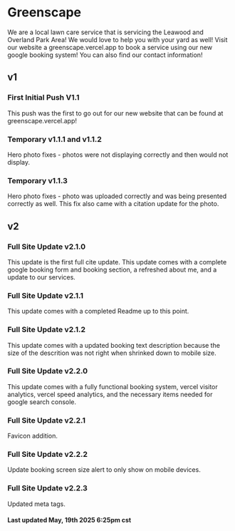 # Greenscape

We are a local lawn care service that is servicing the Leawood and Overland Park Area! We would love to help you with your yard as well! Visit our website a greenscape.vercel.app to book a service using our new google booking system! You can also find our contact information!

## v1

### First Initial Push V1.1
This push was the first to go out for our new website that can be found at greenscape.vercel.app!

### Temporary v1.1.1 and v1.1.2
Hero photo fixes - photos were not displaying correctly and then would not display.

### Temporary v1.1.3
Hero photo fixes - photo was uploaded correctly and was being presented correctly as well. This fix also came with a citation update for the photo.

## v2

### Full Site Update v2.1.0
This update is the first full cite update. This update comes with a complete google booking form and booking section, a refreshed about me, and a update to our services.

### Full Site Update v2.1.1
This update comes with a completed Readme up to this point.

### Full Site Update v2.1.2
This update comes with a updated booking text description because the size of the descrition was not right when shrinked down to mobile size.

### Full Site Update v2.2.0
This update comes with a fully functional booking system, vercel visitor analytics, vercel speed analytics, and the necessary items needed for google search console.

### Full Site Update v2.2.1
Favicon addition.

### Full Site Update v2.2.2
Update booking screen size alert to only show on mobile devices.

### Full Site Update v2.2.3
Updated meta tags.

#### Last updated May, 19th 2025 6:25pm cst